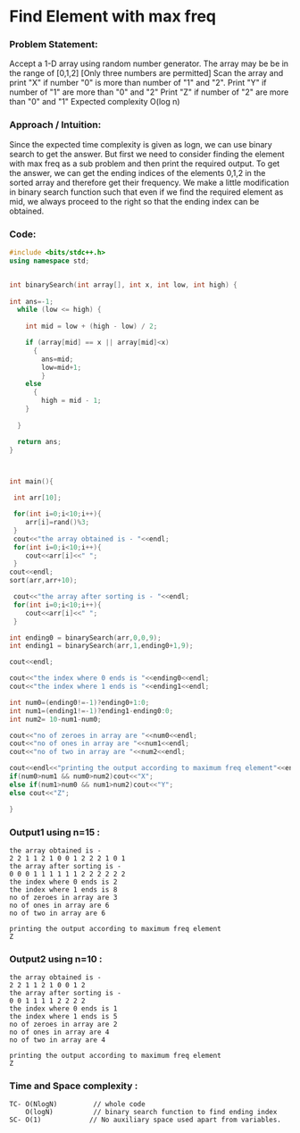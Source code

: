 # Find Element with max freq 

### Problem Statement:
Accept a 1-D array using random number generator. The array may be be in the range of [0,1,2] [Only three numbers are permitted]
Scan the array and print "X" if number "0" is more than number of "1" and "2".
Print "Y" if number of "1" are more than "0" and "2"
Print "Z" if number of "2" are more than "0" and "1"
Expected complexity O(log n) 


### Approach / Intuition:

Since the expected time complexity is given as logn, we can use binary search to get the answer. But first we need to consider finding the element with max freq as a sub problem and then print the required output.
To get the answer, we can get the ending indices of the elements 0,1,2 in the sorted array and therefore get their frequency.
We make a little modification in binary search function such that even if we find the required element as mid, we always proceed to the right so that the ending index can be obtained.
### Code:

```cpp
#include <bits/stdc++.h>
using namespace std;


int binarySearch(int array[], int x, int low, int high) {
  
int ans=-1;	
  while (low <= high) {
    
    int mid = low + (high - low) / 2;

    if (array[mid] == x || array[mid]<x)
      {
        ans=mid;
        low=mid+1;
        }
    else 
      {
        high = mid - 1;
    }
    
  }

  return ans;
}



int main(){

 int arr[10];

 for(int i=0;i<10;i++){
    arr[i]=rand()%3;
 }
 cout<<"the array obtained is - "<<endl;
 for(int i=0;i<10;i++){
    cout<<arr[i]<<" ";
 }
cout<<endl;
sort(arr,arr+10);

 cout<<"the array after sorting is - "<<endl;
 for(int i=0;i<10;i++){
    cout<<arr[i]<<" ";
 }

int ending0 = binarySearch(arr,0,0,9);
int ending1 = binarySearch(arr,1,ending0+1,9);

cout<<endl;

cout<<"the index where 0 ends is "<<ending0<<endl;
cout<<"the index where 1 ends is "<<ending1<<endl;

int num0=(ending0!=-1)?ending0+1:0;
int num1=(ending1!=-1)?ending1-ending0:0;
int num2= 10-num1-num0;

cout<<"no of zeroes in array are "<<num0<<endl;
cout<<"no of ones in array are "<<num1<<endl;
cout<<"no of two in array are "<<num2<<endl;

cout<<endl<<"printing the output according to maximum freq element"<<endl;
if(num0>num1 && num0>num2)cout<<"X";
else if(num1>num0 && num1>num2)cout<<"Y";
else cout<<"Z";

}


```

### Output1 using n=15 :
```
the array obtained is - 
2 2 1 1 2 1 0 0 1 2 2 2 1 0 1
the array after sorting is -
0 0 0 1 1 1 1 1 1 2 2 2 2 2 2
the index where 0 ends is 2
the index where 1 ends is 8
no of zeroes in array are 3
no of ones in array are 6
no of two in array are 6

printing the output according to maximum freq element
Z
```

### Output2 using n=10 :
```
the array obtained is - 
2 2 1 1 2 1 0 0 1 2
the array after sorting is -
0 0 1 1 1 1 2 2 2 2
the index where 0 ends is 1
the index where 1 ends is 5
no of zeroes in array are 2
no of ones in array are 4
no of two in array are 4

printing the output according to maximum freq element
Z
```

### Time and Space complexity :
```
TC- O(NlogN)         // whole code
    O(logN)          // binary search function to find ending index
SC- O(1)            // No auxiliary space used apart from variables.
```



